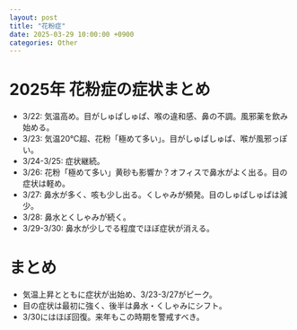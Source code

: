 ```yaml
---
layout: post
title: "花粉症"
date: 2025-03-29 10:00:00 +0900
categories: Other
---
```


# 2025年 花粉症の症状まとめ
- 3/22: 気温高め。目がしゅぱしゅぱ、喉の違和感、鼻の不調。風邪薬を飲み始める。
- 3/23: 気温20℃超、花粉「極めて多い」。目がしゅぱしゅぱ、喉が風邪っぽい。
- 3/24-3/25: 症状継続。
- 3/26: 花粉「極めて多い」黄砂も影響か？オフィスで鼻水がよく出る。目の症状は軽め。
- 3/27: 鼻水が多く、咳も少し出る。くしゃみが頻発。目のしゅぱしゅぱは減少。
- 3/28: 鼻水とくしゃみが続く。
- 3/29-3/30: 鼻水が少しでる程度でほぼ症状が消える。

# まとめ
- 気温上昇とともに症状が出始め、3/23-3/27がピーク。
- 目の症状は最初に強く、後半は鼻水・くしゃみにシフト。
- 3/30にはほぼ回復。来年もこの時期を警戒すべき。